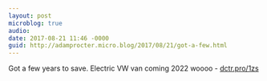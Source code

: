 ```yaml
---
layout: post
microblog: true
audio: 
date: 2017-08-21 11:46 -0000
guid: http://adamprocter.micro.blog/2017/08/21/got-a-few.html
---
```

Got a few years to save. Electric VW van coming 2022 woooo - [dctr.pro/1zs](http://dctr.pro/1zs)
